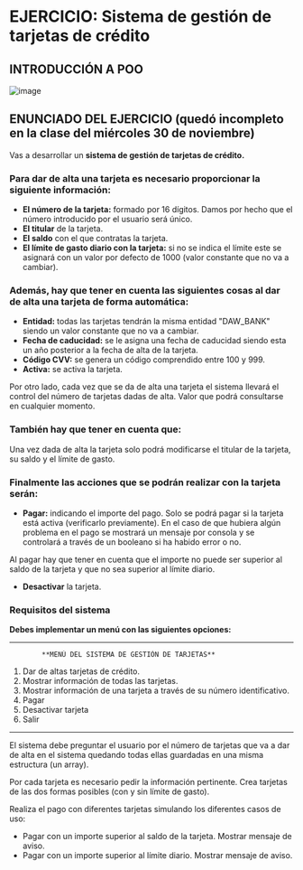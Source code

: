 # EJERCICIO: Sistema de gestión de tarjetas de crédito

## INTRODUCCIÓN A POO

![image](https://user-images.githubusercontent.com/91023374/198006016-c673110b-ce5e-40fb-a8a1-3e5bbdf66498.png)


## ENUNCIADO DEL EJERCICIO (quedó incompleto en la clase del miércoles 30 de noviembre)

Vas a desarrollar un **sistema de gestión de tarjetas de crédito.** 

### Para dar de alta una tarjeta es necesario proporcionar la siguiente información:

- **El número de la tarjeta:** formado por 16 dígitos. Damos por hecho que el número introducido por el usuario será único.
- **El titular** de la tarjeta.
- **El saldo** con el que contratas la tarjeta.
- **El límite de gasto diario con la tarjeta:** si no se indica el límite este se asignará con un valor por defecto de 1000 (valor constante que no va a cambiar).

### Además, hay que tener en cuenta las siguientes cosas al dar de alta una tarjeta de forma automática:

- **Entidad:** todas las tarjetas tendrán la misma entidad "DAW_BANK" siendo un valor constante que no va a cambiar.
- **Fecha de caducidad:** se le asigna una fecha de caducidad siendo esta un año posterior a la fecha de alta de la tarjeta.
- **Código CVV:**  se genera un código comprendido entre 100 y 999.
- **Activa:** se activa la tarjeta.

Por otro lado, cada vez que se da de alta una tarjeta el sistema llevará el control del número de tarjetas dadas de alta. Valor que podrá consultarse en cualquier momento.

### También hay que tener en cuenta que:

Una vez dada de alta la tarjeta solo podrá modificarse el titular de la tarjeta, su saldo y el límite de gasto.

### Finalmente las acciones que se podrán realizar con la tarjeta serán:

- **Pagar:** indicando el importe del pago. Solo se podrá pagar si la tarjeta está activa (verificarlo previamente). En el caso de que hubiera algún problema en el pago se mostrará un mensaje por consola y se controlará a través de un booleano si ha habido error o no.

Al pagar hay que tener en cuenta que el importe no puede ser superior al saldo de la tarjeta y que no sea superior al límite diario.

- **Desactivar** la tarjeta.


### Requisitos del sistema

**Debes implementar un menú con las siguientes opciones:**

*************************************************************

            **MENÚ DEL SISTEMA DE GESTIÓN DE TARJETAS**
1. Dar de altas tarjetas de crédito.
2. Mostrar información de todas las tarjetas.
3. Mostrar información de una tarjeta a través de su número identificativo.
4. Pagar
5. Desactivar tarjeta
6. Salir

**************************************************************

El sistema debe preguntar el usuario por el número de tarjetas que va a dar de alta en el sistema quedando todas ellas guardadas en una misma estructura (un array).

Por cada tarjeta es necesario pedir la información pertinente. Crea tarjetas de las dos formas posibles (con y sin límite de gasto).

Realiza el pago con diferentes tarjetas simulando los diferentes casos de uso:
- Pagar con un importe superior al saldo de la tarjeta. Mostrar mensaje de aviso.
- Pagar con un importe superior al límite diario. Mostrar mensaje de aviso.
